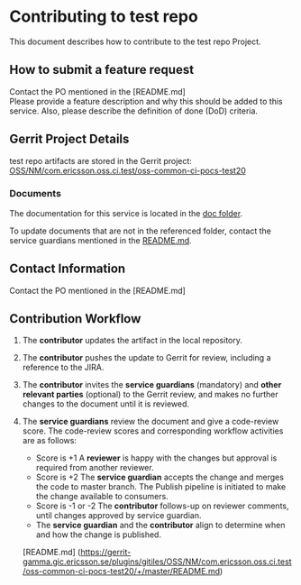 # Contributing to test repo

This document describes how to contribute to the test repo Project.

## How to submit a feature request
Contact the PO mentioned in the [README.md]  
Please provide a feature description and why this should be added to this service. Also, please describe the definition of done (DoD) criteria.

## Gerrit Project Details  
test repo artifacts are stored in the Gerrit project: [OSS/NM/com.ericsson.oss.ci.test/oss-common-ci-pocs-test20](https://gerrit-gamma.gic.ericsson.se/#/admin/projects/OSS/NM/com.ericsson.oss.ci.test/oss-common-ci-pocs-test20)
  
### Documents

The documentation for this service is located in the [doc folder](https://gerrit-gamma.gic.ericsson.se/plugins/gitiles/OSS/NM/com.ericsson.oss.ci.test/oss-common-ci-pocs-test20/+/master/doc).

To update documents that are not in the referenced folder, contact the service guardians mentioned in the [README.md](https://gerrit-gamma.gic.ericsson.se/plugins/gitiles/OSS/NM/com.ericsson.oss.ci.test/oss-common-ci-pocs-test20/+/master/README.md).

## Contact Information
Contact the PO mentioned in the [README.md]


## Contribution Workflow
1. The **contributor** updates the artifact in the local repository.
2. The **contributor** pushes the update to Gerrit for review, including a reference to the JIRA.
3. The **contributor** invites the **service guardians** (mandatory) and **other relevant parties** (optional) to the Gerrit review, and makes no further changes to the document until it is reviewed.
4. The **service guardians** review the document and give a code-review score.
The code-review scores and corresponding workflow activities are as follows:
    - Score is +1
        A **reviewer** is happy with the changes but approval is required from another reviewer.
    - Score is +2
        The **service guardian** accepts the change and merges the code to master branch. The Publish pipeline is initiated to make the change available to consumers.
    - Score is -1 or -2
        The **contributor** follows-up on reviewer comments, until changes approved by service guardian.
    - The **service guardian** and the **contributor** align to determine when and how the change is published.

   [README.md] (https://gerrit-gamma.gic.ericsson.se/plugins/gitiles/OSS/NM/com.ericsson.oss.ci.test/oss-common-ci-pocs-test20/+/master/README.md)